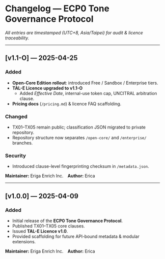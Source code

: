 # Changelog — ECP0 Tone Governance Protocol  
_All entries are timestamped (UTC+8, Asia/Taipei) for audit & licence traceability._

---

## [v1.1-O] — 2025-04-25  
### Added
- **Open-Core Edition rollout**: introduced Free / Sandbox / Enterprise tiers.  
- **TAL-E Licence upgraded to v1.1-O**  
  - Added *Effective Date*, internal-use token cap, UNCITRAL arbitration clause.  
- **Pricing docs** (`/pricing.md`) & licence FAQ scaffolding.  

### Changed
- TX01–TX05 remain public; classification JSON migrated to private repository.  
- Repository structure now separates `/open-core/` and `/enterprise/` branches.  

### Security
- Introduced clause-level fingerprinting checksum in `/metadata.json`.  

**Maintainer:** Eriga Enrich Inc. **Author:** Erica  

---

## [v1.0.0] — 2025-04-09  
### Added
- Initial release of the **ECP0 Tone Governance Protocol**.  
- Published TX01–TX05 core clauses.  
- Issued **TAL-E Licence v1.0**.  
- Provided scaffolding for future API-bound metadata & modular extensions.  

**Maintainer:** Eriga Enrich Inc. **Author:** Erica  
